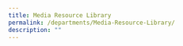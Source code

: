```yaml
---
title: Media Resource Library
permalink: /departments/Media-Resource-Library/
description: ""
---
```

